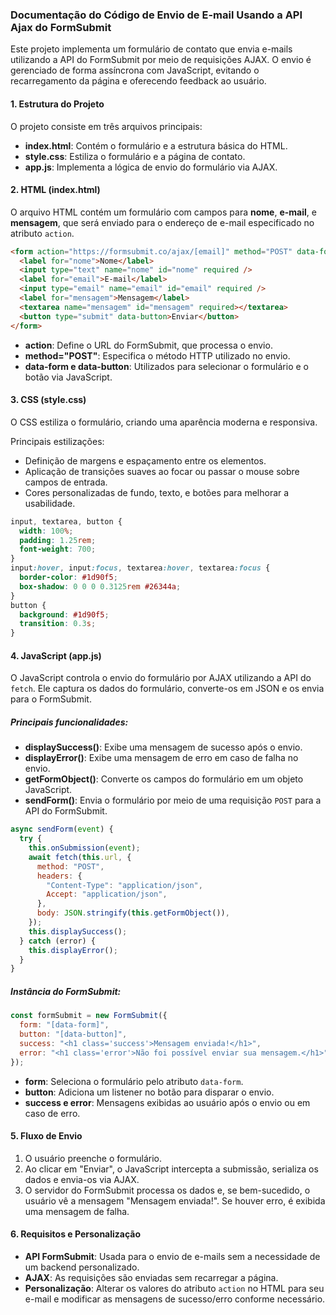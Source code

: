 ### Documentação do Código de Envio de E-mail Usando a API Ajax do FormSubmit

Este projeto implementa um formulário de contato que envia e-mails utilizando a API do FormSubmit por meio de requisições AJAX. O envio é gerenciado de forma assíncrona com JavaScript, evitando o recarregamento da página e oferecendo feedback ao usuário.

#### 1. Estrutura do Projeto

O projeto consiste em três arquivos principais:

- **index.html**: Contém o formulário e a estrutura básica do HTML.
- **style.css**: Estiliza o formulário e a página de contato.
- **app.js**: Implementa a lógica de envio do formulário via AJAX.

#### 2. **HTML (index.html)**

O arquivo HTML contém um formulário com campos para **nome**, **e-mail**, e **mensagem**, que será enviado para o endereço de e-mail especificado no atributo `action`.

```html
<form action="https://formsubmit.co/ajax/[email]" method="POST" data-form>
  <label for="nome">Nome</label>
  <input type="text" name="nome" id="nome" required />
  <label for="email">E-mail</label>
  <input type="email" name="email" id="email" required />
  <label for="mensagem">Mensagem</label>
  <textarea name="mensagem" id="mensagem" required></textarea>
  <button type="submit" data-button>Enviar</button>
</form>
```

- **action**: Define o URL do FormSubmit, que processa o envio.
- **method="POST"**: Especifica o método HTTP utilizado no envio.
- **data-form e data-button**: Utilizados para selecionar o formulário e o botão via JavaScript.

#### 3. **CSS (style.css)**

O CSS estiliza o formulário, criando uma aparência moderna e responsiva.

Principais estilizações:

- Definição de margens e espaçamento entre os elementos.
- Aplicação de transições suaves ao focar ou passar o mouse sobre campos de entrada.
- Cores personalizadas de fundo, texto, e botões para melhorar a usabilidade.

```css
input, textarea, button {
  width: 100%;
  padding: 1.25rem;
  font-weight: 700;
}
input:hover, input:focus, textarea:hover, textarea:focus {
  border-color: #1d90f5;
  box-shadow: 0 0 0 0.3125rem #26344a;
}
button {
  background: #1d90f5;
  transition: 0.3s;
}
```

#### 4. **JavaScript (app.js)**

O JavaScript controla o envio do formulário por AJAX utilizando a API do `fetch`. Ele captura os dados do formulário, converte-os em JSON e os envia para o FormSubmit.

##### Principais funcionalidades:

- **displaySuccess()**: Exibe uma mensagem de sucesso após o envio.
- **displayError()**: Exibe uma mensagem de erro em caso de falha no envio.
- **getFormObject()**: Converte os campos do formulário em um objeto JavaScript.
- **sendForm()**: Envia o formulário por meio de uma requisição `POST` para a API do FormSubmit.

```javascript
async sendForm(event) {
  try {
    this.onSubmission(event);
    await fetch(this.url, {
      method: "POST",
      headers: {
        "Content-Type": "application/json",
        Accept: "application/json",
      },
      body: JSON.stringify(this.getFormObject()),
    });
    this.displaySuccess();
  } catch (error) {
    this.displayError();
  }
}
```

##### Instância do FormSubmit:

```javascript
const formSubmit = new FormSubmit({
  form: "[data-form]",
  button: "[data-button]",
  success: "<h1 class='success'>Mensagem enviada!</h1>",
  error: "<h1 class='error'>Não foi possível enviar sua mensagem.</h1>",
});
```

- **form**: Seleciona o formulário pelo atributo `data-form`.
- **button**: Adiciona um listener no botão para disparar o envio.
- **success e error**: Mensagens exibidas ao usuário após o envio ou em caso de erro.

#### 5. Fluxo de Envio

1. O usuário preenche o formulário.
2. Ao clicar em "Enviar", o JavaScript intercepta a submissão, serializa os dados e envia-os via AJAX.
3. O servidor do FormSubmit processa os dados e, se bem-sucedido, o usuário vê a mensagem "Mensagem enviada!". Se houver erro, é exibida uma mensagem de falha.

#### 6. Requisitos e Personalização

- **API FormSubmit**: Usada para o envio de e-mails sem a necessidade de um backend personalizado.
- **AJAX**: As requisições são enviadas sem recarregar a página.
- **Personalização**: Alterar os valores do atributo `action` no HTML para seu e-mail e modificar as mensagens de sucesso/erro conforme necessário.


